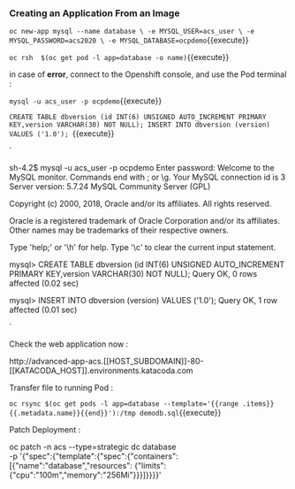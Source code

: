 ### Creating an Application From an Image


`oc new-app mysql --name database \
    -e MYSQL_USER=acs_user \
    -e MYSQL_PASSWORD=acs2020 \
    -e MYSQL_DATABASE=ocpdemo`{{execute}}
    


`oc rsh  $(oc get pod -l app=database -o name)`{{execute}}

in case of **error**, connect to the Openshift console, and use the Pod terminal  :


`mysql -u acs_user -p ocpdemo`{{execute}}

`CREATE TABLE dbversion (id INT(6) UNSIGNED AUTO_INCREMENT PRIMARY KEY,version VARCHAR(30) NOT NULL);
INSERT INTO dbversion (version) VALUES ('1.0');
`{{execute}}


`

sh-4.2$ mysql -u acs_user -p ocpdemo
Enter password:
Welcome to the MySQL monitor.  Commands end with ; or \g.
Your MySQL connection id is 3
Server version: 5.7.24 MySQL Community Server (GPL)

Copyright (c) 2000, 2018, Oracle and/or its affiliates. All rights reserved.

Oracle is a registered trademark of Oracle Corporation and/or its
affiliates. Other names may be trademarks of their respective
owners.

Type 'help;' or '\h' for help. Type '\c' to clear the current input statement.

mysql> CREATE TABLE dbversion (id INT(6) UNSIGNED AUTO_INCREMENT PRIMARY KEY,version VARCHAR(30) NOT NULL);
Query OK, 0 rows affected (0.02 sec)

mysql> INSERT INTO dbversion (version) VALUES ('1.0');
Query OK, 1 row affected (0.01 sec)

`

Check the web application now : 


http://advanced-app-acs.[[HOST_SUBDOMAIN]]-80-[[KATACODA_HOST]].environments.katacoda.com



Transfer file to  running Pod :

`oc rsync $(oc get pods -l app=database --template='{{range .items}}{{.metadata.name}}{{end}}'):/tmp demodb.sql`{{execute}}


Patch Deployment : 

 oc patch -n acs --type=strategic dc database \
 -p '{"spec":{"template":{"spec":{"containers":[{"name":"database","resources": {"limits":{"cpu":"100m","memory":"256Mi"}}}]}}}}'



